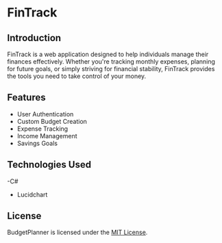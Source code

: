 # FinTrack

## Introduction
FinTrack is a web application designed to help individuals manage their finances effectively. Whether you're tracking monthly expenses, planning for future goals, or simply striving for financial stability, FinTrack provides the tools you need to take control of your money.

## Features
- User Authentication
- Custom Budget Creation
- Expense Tracking
- Income Management
- Savings Goals

## Technologies Used
-C#
- Lucidchart


## License
BudgetPlanner is licensed under the [MIT License](LICENSE).
